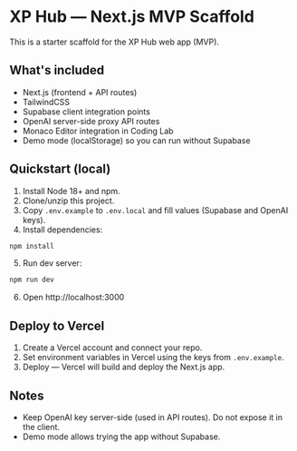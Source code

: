 # XP Hub — Next.js MVP Scaffold

This is a starter scaffold for the XP Hub web app (MVP).

## What's included
- Next.js (frontend + API routes)
- TailwindCSS
- Supabase client integration points
- OpenAI server-side proxy API routes
- Monaco Editor integration in Coding Lab
- Demo mode (localStorage) so you can run without Supabase

## Quickstart (local)
1. Install Node 18+ and npm.
2. Clone/unzip this project.
3. Copy `.env.example` to `.env.local` and fill values (Supabase and OpenAI keys).
4. Install dependencies:

```bash
npm install
```

5. Run dev server:

```bash
npm run dev
```

6. Open http://localhost:3000

## Deploy to Vercel
1. Create a Vercel account and connect your repo.
2. Set environment variables in Vercel using the keys from `.env.example`.
3. Deploy — Vercel will build and deploy the Next.js app.

## Notes
- Keep OpenAI key server-side (used in API routes). Do not expose it in the client.
- Demo mode allows trying the app without Supabase.

